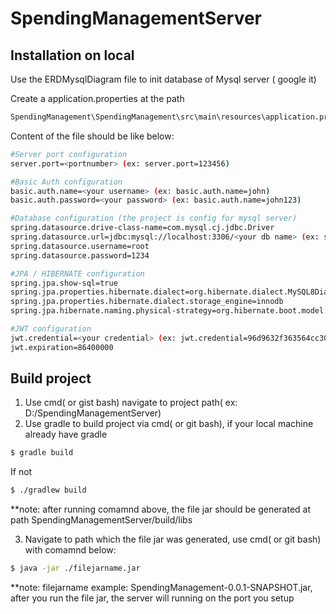 # SpendingManagementServer

## Installation on local

Use the ERDMysqlDiagram file to init database of Mysql server ( google it)

Create a application.properties at the path 
```bash
SpendingManagement\SpendingManagement\src\main\resources\application.properties
```
Content of the file should be like below:

```bash
#Server port configuration
server.port=<portnumber> (ex: server.port=123456)

#Basic Auth configuration
basic.auth.name=<your username> (ex: basic.auth.name=john)
basic.auth.password=<your password> (ex: basic.auth.name=john123)

#Database configuration (the project is config for mysql server)
spring.datasource.drive-class-name=com.mysql.cj.jdbc.Driver
spring.datasource.url=jdbc:mysql://localhost:3306/<your db name> (ex: spring.datasource.url=jdbc:mysql://localhost:3306/spendingmanagementdb)
spring.datasource.username=root
spring.datasource.password=1234

#JPA / HIBERNATE configuration
spring.jpa.show-sql=true
spring.jpa.properties.hibernate.dialect=org.hibernate.dialect.MySQL8Dialect
spring.jpa.properties.hibernate.dialect.storage_engine=innodb
spring.jpa.hibernate.naming.physical-strategy=org.hibernate.boot.model.naming.PhysicalNamingStrategyStandardImpl

#JWT configuration
jwt.credential=<your credential> (ex: jwt.credential=96d9632f363564cc3032521409cf22a852f2032eec099ed5967c0d000cec607a)
jwt.expiration=86400000
```

## Build project

1. Use cmd( or gist bash) navigate to project path( ex: D:/SpendingManagementServer)
2. Use gradle to build project via cmd( or git bash), if your local machine already have gradle 
  ```bash
  $ gradle build
  ```
  If not
  ```bash
  $ ./gradlew build
  ```
  **note: after running comamnd above, the file jar should be generated at path SpendingManagementServer/build/libs

3. Navigate to path which the file jar was generated, use cmd( or git bash) with comamnd below:
  ```bash
  $ java -jar ./filejarname.jar
  ```
  **note: filejarname example: SpendingManagement-0.0.1-SNAPSHOT.jar, after you run the file jar, the server will running on the port you setup
  
 
